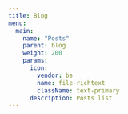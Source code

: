```yaml
---
title: Blog
menu:
  main:
    name: "Posts"
    parent: blog
    weight: 200
    params:
      icon:
        vendor: bs
        name: file-richtext
        className: text-primary
      description: Posts list.
---
```

